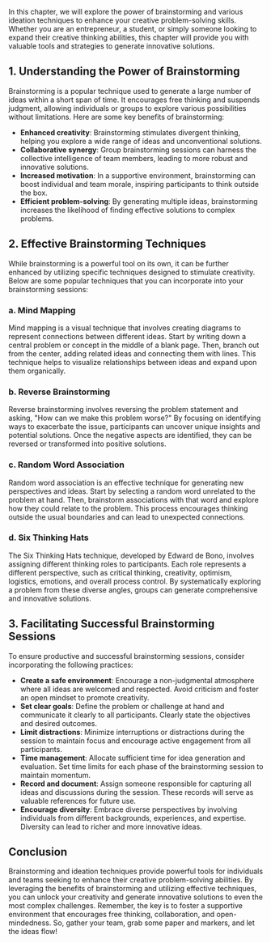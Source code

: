 
In this chapter, we will explore the power of brainstorming and various ideation techniques to enhance your creative problem-solving skills. Whether you are an entrepreneur, a student, or simply someone looking to expand their creative thinking abilities, this chapter will provide you with valuable tools and strategies to generate innovative solutions.

## 1\. Understanding the Power of Brainstorming

Brainstorming is a popular technique used to generate a large number of ideas within a short span of time. It encourages free thinking and suspends judgment, allowing individuals or groups to explore various possibilities without limitations. Here are some key benefits of brainstorming:

- **Enhanced creativity**: Brainstorming stimulates divergent thinking, helping you explore a wide range of ideas and unconventional solutions.
- **Collaborative synergy**: Group brainstorming sessions can harness the collective intelligence of team members, leading to more robust and innovative solutions.
- **Increased motivation**: In a supportive environment, brainstorming can boost individual and team morale, inspiring participants to think outside the box.
- **Efficient problem-solving**: By generating multiple ideas, brainstorming increases the likelihood of finding effective solutions to complex problems.

## 2\. Effective Brainstorming Techniques

While brainstorming is a powerful tool on its own, it can be further enhanced by utilizing specific techniques designed to stimulate creativity. Below are some popular techniques that you can incorporate into your brainstorming sessions:

### a. Mind Mapping

Mind mapping is a visual technique that involves creating diagrams to represent connections between different ideas. Start by writing down a central problem or concept in the middle of a blank page. Then, branch out from the center, adding related ideas and connecting them with lines. This technique helps to visualize relationships between ideas and expand upon them organically.

### b. Reverse Brainstorming

Reverse brainstorming involves reversing the problem statement and asking, "How can we make this problem worse?" By focusing on identifying ways to exacerbate the issue, participants can uncover unique insights and potential solutions. Once the negative aspects are identified, they can be reversed or transformed into positive solutions.

### c. Random Word Association

Random word association is an effective technique for generating new perspectives and ideas. Start by selecting a random word unrelated to the problem at hand. Then, brainstorm associations with that word and explore how they could relate to the problem. This process encourages thinking outside the usual boundaries and can lead to unexpected connections.

### d. Six Thinking Hats

The Six Thinking Hats technique, developed by Edward de Bono, involves assigning different thinking roles to participants. Each role represents a different perspective, such as critical thinking, creativity, optimism, logistics, emotions, and overall process control. By systematically exploring a problem from these diverse angles, groups can generate comprehensive and innovative solutions.

## 3\. Facilitating Successful Brainstorming Sessions

To ensure productive and successful brainstorming sessions, consider incorporating the following practices:

- **Create a safe environment**: Encourage a non-judgmental atmosphere where all ideas are welcomed and respected. Avoid criticism and foster an open mindset to promote creativity.
- **Set clear goals**: Define the problem or challenge at hand and communicate it clearly to all participants. Clearly state the objectives and desired outcomes.
- **Limit distractions**: Minimize interruptions or distractions during the session to maintain focus and encourage active engagement from all participants.
- **Time management**: Allocate sufficient time for idea generation and evaluation. Set time limits for each phase of the brainstorming session to maintain momentum.
- **Record and document**: Assign someone responsible for capturing all ideas and discussions during the session. These records will serve as valuable references for future use.
- **Encourage diversity**: Embrace diverse perspectives by involving individuals from different backgrounds, experiences, and expertise. Diversity can lead to richer and more innovative ideas.

## Conclusion

Brainstorming and ideation techniques provide powerful tools for individuals and teams seeking to enhance their creative problem-solving abilities. By leveraging the benefits of brainstorming and utilizing effective techniques, you can unlock your creativity and generate innovative solutions to even the most complex challenges. Remember, the key is to foster a supportive environment that encourages free thinking, collaboration, and open-mindedness. So, gather your team, grab some paper and markers, and let the ideas flow!
